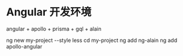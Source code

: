 # Angular 开发环境
angular + apollo + prisma + gql + alain

ng new my-project --style less
cd my-project
ng add ng-alain
ng add apollo-angular